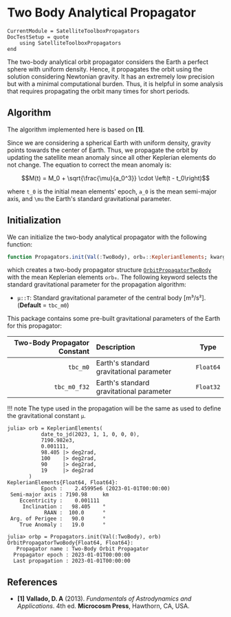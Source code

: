 Two Body Analytical Propagator
==============================

```@meta
CurrentModule = SatelliteToolboxPropagators
DocTestSetup = quote
    using SatelliteToolboxPropagators
end
```

The two-body analytical orbit propagator considers the Earth a perfect sphere with uniform
density. Hence, it propagates the orbit using the solution considering Newtonian gravity. It
has an extremely low precision but with a minimal computational burden. Thus, it is helpful
in some analysis that requires propagating the orbit many times for short periods.

## Algorithm

The algorithm implemented here is based on **[1]**.

Since we are considering a spherical Earth with uniform density, gravity points towards the
center of Earth. Thus, we propagate the orbit by updating the satellite mean anomaly since
all other Keplerian elements do not change. The equation to correct the mean anomaly is:

```math
M(t) = M_0 + \sqrt{\frac{\mu}{a_0^3}} \cdot \left(t - t_0\right)
```

where ``t_0`` is the initial mean elements' epoch, ``a_0`` is the mean semi-major axis, and
``\mu`` the Earth's standard gravitational parameter.

## Initialization

We can initialize the two-body analytical propagator with the following function:

```julia
function Propagators.init(Val(:TwoBody), orb₀::KeplerianElements; kwargs...)
```

which creates a two-body propagator structure [`OrbitPropagatorTwoBody`](@ref) with the mean
Keplerian elements `orb₀`. The following keyword selects the standard gravitational
parameter for the propagation algorithm:

- `μ::T`: Standard gravitational parameter of the central body [m³/s²].
    (**Default** = `tbc_m0`)
    
This package contains some pre-built gravitational parameters of the Earth for this
propagator:

| **Two-Body Propagator Constant** | **Description**                          | **Type**  |
|---------------------------------:|:-----------------------------------------|-----------|
|                         `tbc_m0` | Earth's standard gravitational parameter | `Float64` |
|                     `tbc_m0_f32` | Earth's standard gravitational parameter | `Float32` |

!!! note
    The type used in the propagation will be the same as used to define the gravitational
    constant `μ`.
    
```jldoctest
julia> orb = KeplerianElements(
           date_to_jd(2023, 1, 1, 0, 0, 0),
           7190.982e3,
           0.001111,
           98.405 |> deg2rad,
           100    |> deg2rad,
           90     |> deg2rad,
           19     |> deg2rad
       )
KeplerianElements{Float64, Float64}:
           Epoch :    2.45995e6 (2023-01-01T00:00:00)
 Semi-major axis : 7190.98     km
    Eccentricity :    0.001111
     Inclination :   98.405    °
            RAAN :  100.0      °
 Arg. of Perigee :   90.0      °
    True Anomaly :   19.0      °

julia> orbp = Propagators.init(Val(:TwoBody), orb)
OrbitPropagatorTwoBody{Float64, Float64}:
   Propagator name : Two-Body Orbit Propagator
  Propagator epoch : 2023-01-01T00:00:00
  Last propagation : 2023-01-01T00:00:00
```

## References

- **[1]** **Vallado, D. A** (2013). *Fundamentals of Astrodynamics and Applications*. 4th
  ed. **Microcosm Press**, Hawthorn, CA, USA.

